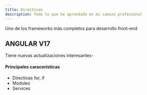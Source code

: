 ```yaml
---
title: Directivas
description: Todo lo que he aprendido en mi camino profesional
---
```


Uno de los frameworks más completos para desarrollo front-end


## ANGULAR V17

Tiene nuevas actualizaciones interesantes-

#### Principales caracerísticas
- Directivas for, if
- Modules
- Services



